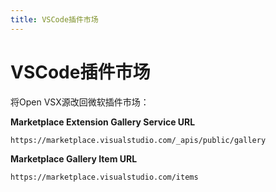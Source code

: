 ```yaml
---
title: VSCode插件市场
---
```


# VSCode插件市场

将Open VSX源改回微软插件市场：

**Marketplace Extension Gallery Service URL**

```
https://marketplace.visualstudio.com/_apis/public/gallery
```

**Marketplace Gallery Item URL**

```
https://marketplace.visualstudio.com/items
```
